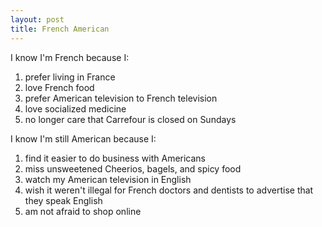 ```yaml
---
layout: post
title: French American
---
```


I know I'm French because I:

1. prefer living in France
1. love French food
1. prefer American television to French television
1. love socialized medicine
1. no longer care that Carrefour is closed on Sundays

I know I'm still American because I:

1. find it easier to do business with Americans
1. miss unsweetened Cheerios, bagels, and spicy food
1. watch my American television in English
1. wish it weren't illegal for French doctors and dentists to advertise that they speak English
1. am not afraid to shop online
